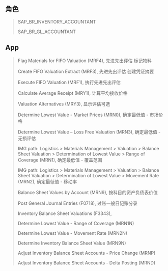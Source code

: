 ## 角色
> SAP_BR_INVENTORY_ACCOUNTANT
>
> SAP_BR_GL_ACCOUNTANT
## App
> Flag Materials for FIFO Valuation (MRF4), 先进先出评估 标记物料
>
> Create FIFO Valuation Extract (MRF3), 先进先出评估 创建凭证摘要
>
> Execute FIFO Valuation (MRF1), 执行先进先出评估
>
> Calculate Average Receipt (MRY1), 计算平均接收价格
>
> Valuation Alternatives (MRY3), 显示评估可选
>
> Determine Lowest Value - Market Prices (MRN0), 确定最低值 - 市场价格
>
> Determine Lowest Value – Loss Free Valuation (MRN3), 确定最低值 - 无损评估
>
> IMG path: Logistics > Materials Management > Valuation > Balance Sheet Valuation > Determination of Lowest Value > Range of Coverage (MRN1), 确定最低值 - 覆盖范围
>
> IMG path: Logistics > Materials Management > Valuation > Balance Sheet Valuation > Determination of Lowest Value > Movement Rate (MRN2), 确定最低值 - 移动率
>
> Balance Sheet Values by Account (MRN9), 按科目的资产负债表价值
>
> Post General Journal Entries (F0718), 过账一般日记账分录
>
> Inventory Balance Sheet Valuations (F3343), 
>
> Determine Lowest Value - Range of Coverage (MRN1N)
>
> Determine Lowest Value - Movement Rate (MRN2N)
>
> Determine Inventory Balance Sheet Value (MRN9N)
>
> Adjust Inventory Balance Sheet Accounts - Price Change (MRNP)
>
> Adjust Inventory Balance Sheet Accounts - Delta Posting (MRND)
